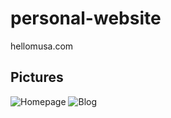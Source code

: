 # personal-website 
hellomusa.com

## Pictures

![Homepage](https://i.imgur.com/BpUENrv.png)
![Blog](https://i.imgur.com/Sw7Z5NU.png)
